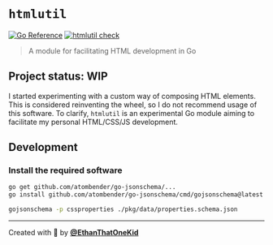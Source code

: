 # `htmlutil`

[![Go Reference](https://pkg.go.dev/badge/github.com/ethanthatonekid/cases.svg)](https://pkg.go.dev/github.com/ethanthatonekid/htmlutil)
[![htmlutil check](https://github.com/EthanThatOneKid/htmlutil/actions/workflows/htmlutil_check.yaml/badge.svg)](https://github.com/EthanThatOneKid/htmlutil_check/actions/workflows/htmlutil_check.yaml)

> A module for facilitating HTML development in Go

## Project status: WIP

I started experimenting with a custom way of composing HTML elements.
This is considered reinventing the wheel, so I do not recommend usage of this software.
To clarify, `htmlutil` is an experimental Go module aiming to facilitate my personal HTML/CSS/JS development.

## Development

### Install the required software

```sh
go get github.com/atombender/go-jsonschema/...
go install github.com/atombender/go-jsonschema/cmd/gojsonschema@latest
```

```sh
gojsonschema -p cssproperties ./pkg/data/properties.schema.json
```

---

Created with 💖 by [**@EthanThatOneKid**](https://etok.codes/)
